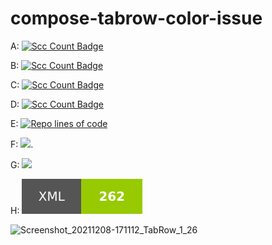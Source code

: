 # compose-tabrow-color-issue

A: [![Scc Count Badge](https://sloc.xyz/github/voprokudin/compose-tabrow-color-issue/?category=code)](https://github.com/voprokudin/compose-tabrow-color-issue/?category=code)

B: [![Scc Count Badge](https://sloc.xyz/github/voprokudin/compose-tabrow-color-issue/?category=blanks)](https://github.com/voprokudin/compose-tabrow-color-issue/?category=blanks)

C: [![Scc Count Badge](https://sloc.xyz/github/voprokudin/compose-tabrow-color-issue/?category=comments)](https://github.com/voprokudin/compose-tabrow-color-issue/?category=comments)

D: [![Scc Count Badge](https://sloc.xyz/github/voprokudin/compose-tabrow-color-issue/?category=lines)](https://github.com/voprokudin/compose-tabrow-color-issue/?category=lines)

E: [![Repo lines of code](https://img.shields.io/github/languages/code-size/voprokudin/compose-tabrow-color-issue)](https://github.com/voprokudin/compose-tabrow-color-issue)

F: [![](https://tokei.rs/b1/github/voprokudin/compose-tabrow-color-issue)](https://github.com/voprokudin/compose-tabrow-color-issue).

G: ![](https://tokei.rs/b1/github/voprokudin/compose-tabrow-color-issue)

H: ![](https://raw.githubusercontent.com/voprokudin/compose-tabrow-color-issue/master/cloc.svg)

![Screenshot_20211208-171112_TabRow_1_26](https://user-images.githubusercontent.com/47034849/145233446-9def752b-5946-46e0-97db-1eae9991d6da.jpeg)
